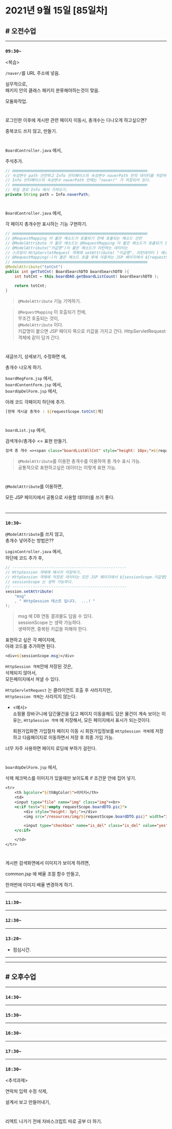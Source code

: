 # 2021년 9월 15일 [85일차]

## # 오전수업
----
### `09:30~`

<복습>    

`/naver/`를 URL 주소에 넣음.       

실무적으로,     
패키지 안의 클래스 패키지 분류해야하는것이 맞음.     

모듈화작업.    

#

로그인한 이후에 게시판 관련 페이지 이동시, 총개수는 다나오게 하고싶으면?    

중복코드 쓰지 않고, 만들기.    

#

`BoardController.java` 에서,  

주석추가.  

```java
// mmmmmmmmmmmmmmmmmmmmmmmmmmmmmmmmmmmmmmmmmmmmmmmmmmmmmmmmmmm
// 속성변수 path 선언하고 Info 인터페이스의 속성변수 naverPath 안의 데이터를 저장하기. 
// Info 인터페이스의 속성변수 naverPath 안에는 "naver/" 가 저장되어 있다.  
// mmmmmmmmmmmmmmmmmmmmmmmmmmmmmmmmmmmmmmmmmmmmmmmmmmmmmmmmmmm
// 파일 경로 Info 에서 가져오기.
private String path = Info.naverPath;
```

#

`BoardController.java` 에서,  

각 페이지 총개수만 표시하는 기능 구현하기.  

```java
// mmmmmmmmmmmmmmmmmmmmmmmmmmmmmmmmmmmmmmmmmmmmmmmmmmmmmmmmmmm
// @RequestMapping 이 붙은 메소드가 호출되기 전에 호출되는 메소드 선언  
// @ModelAttribute 가 붙은 메소드는 @RequestMapping 이 붙은 메소드가 호출되기 전에 호출되는 메소드이다.    
// @ModelAttribute("키값명")이 붙은 메소드가 리턴하는 데이터는
// 스프링이 HttpServletRequest 객체에 setAttribute( "키값명", 리턴데이터 ) 메소드를 호출하므로
// @RequestMapping(~)이 붙은 메소드 호출 후에 이동하는 JSP 페이지에서 ${requestScope.키값명}으로 꺼낼 수 있다.  
// mmmmmmmmmmmmmmmmmmmmmmmmmmmmmmmmmmmmmmmmmmmmmmmmmmmmmmmmmmm
@ModelAttribute("totCnt")
public int getTotCnt( BoardSearchDTO boardSearchDTO ){
    int totCnt = this.boardDAO.getBoardListCount( boardSearchDTO );

    return totCnt;
}
```
> `@ModelAttribute` 기능 기억하기.  

> `@RequestMapping` 이 호출되기 전에,   
> 무조건 호출되는 것이,  
> `@ModelAttribute` 이다.  
> 키값명이 붙으면 JSP 페이지 쪽으로 키값을 가지고 간다. HttpServletRequest 객체에 같이 담겨 간다.   

#

새글쓰기, 상세보기, 수정화면 에,  

총개수 나오게 하기.  

`boardRegForm.jsp` 에서,  
`boardContentForm.jsp` 에서,  
`boardUpDelForm.jsp` 에서,

아래 코드 각페이지 하단에 추가.

```jsp
[현재 게시글 총개수 : ${requestScope.totCnt}개]
```

#

`boardList.jsp` 에서,     

검색개수/총개수 <= 표현 만들기.  

```jsp
검색 총 개수 =><span class="boardListAllCnt" style="height: 10px;">${requestScope.getBoardListCount}</span>/${requestScope.totCnt}개
```
> `@ModelAttribute`를 이용한 총개수를 이용하여 총 개수 표시 가능.    
> 공통적으로 표현하고싶은 데이터는 이렇게 표현 가능.    

#

`@ModelAttribute`를 이용하면,  

모든 JSP 페이지에서 공통으로 사용할 데이터를 쓰기 좋다.    

#

----
### `10:30~`

`@ModelAttribute`를 쓰지 않고,   
총개수 넣어주는 방법은??     


`LoginController.java` 에서,    
하단에 코드 추가 후,    

```java
// --------------------------------------------------
// HttpSession 객체에 메시지 저장하기.
// HttpSession 객체에 저장된 데이터는 모든 JSP 페이지에서 ${sessionScope.키값명} 으로 꺼내 표현 할 수 있다.
// sessionScope 는 생략 가능하다.  
// --------------------------------------------------
session.setAttribute( 
    "msg"
    , " HttpSession 테스트 입니다.  ...! " 
);
```
> msg 에 DB 연동 결과물도 담을 수 있다.   
> sessionScope 는 생략 가능하다.  
> 생략하면, 중복된 키값을 피해야 한다.  


표현하고 싶은 각 페이지에,    
아래 코드를 추가하면 된다.    

```jsp
<div>${sessionScope.msg}</div>
```

`HttpSession 객체`안에 저장된 것은,  
삭제되지 않아서,  
모든페이지에서 꺼낼 수 있다.  

`HttpServletRequest` 는 클라이언트 호출 후 사라지지만,   
`HttpSession 객체`는 사라지지 않는다.  

- <예시>          
  쇼핑몰 장바구니에 담긴물건을 담고 페이지 이동을해도 담은 물건이 계속 보이는 이유는, `HttpSession 객체` 에 저장해서, 모든 페이지에서 표시가 되는것이다. 

  회원가입화면 가입절차 페이지 이동 시 회원가입정보를 `HttpSession 객체`에 저장하고 다음페이지로 이동하면서 저장 후 최종 가입 가능.     

너무 자주 사용하면 페이지 로딩에 부하가 걸린다.  

#


`boardUpDelForm.jsp` 에서,  

삭제 체크박스를 이미지가 있을때만 보이도록 if 조건문 안에 집어 넣기.    

```jsp
<tr>
    <th bgcolor="${thBgColor}">이미지</th>
    <td>
    <input type="file" name="img" class="img"><br>
    <c:if test="${!empty requestScope.boardDTO.pic}">
        <div style="height: 3pt;"></div>    
        <img src="/resources/img/${requestScope.boardDTO.pic}" width="30%">

        <input type="checkbox" name="is_del" class="is_del" value="yes">이미지파일 삭제 (이미지 파일을 삭제할때 클릭하세요)
    </c:if>

    </td>
</tr>
```

#

게시판 검색화면에서 이미지가 보이게 하려면,  

common.jsp 에 배율 조절 함수 만들고,  

한꺼번에 이미지 배율 변경하게 하기.  


----
### `11:30~`








----
### `12:30~`








----
### `13:20~`

  - 점심시간.

---
---

## # 오후수업

---
### `14:30~`










---
### `15:30~`









----
### `16:30~`








----
### `17:30~`








----
### `18:30~`


<추석과제>      

연락처 입력 수정 삭제,             
 
설계서 보고 만들어내기,      

#

리엑트 나가기 전에 자바스크립트 따로 공부 더 하기.  
